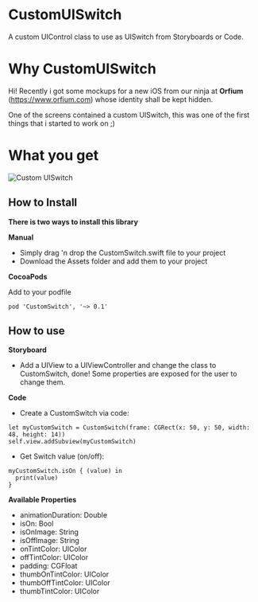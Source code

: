 # CustomUISwitch
A custom UIControl class to use as UISwitch from Storyboards or Code.

# Why CustomUISwitch

Hi! Recently i got some mockups for a new iOS from our ninja at **Orfium** (https://www.orfium.com) whose identity shall be kept hidden. 

One of the screens contained a custom UISwitch, this was one of the first things that i started to work on ;)

# What you get
![Custom UISwitch](https://imgur.com/DTfyxYZ.png)


## How to Install


**There is two ways to install this library**

**Manual**
- Simply drag 'n drop the CustomSwitch.swift file to your project
- Download the Assets folder and add them to your project

**CocoaPods**

Add to your podfile
```
pod 'CustomSwitch', '~> 0.1'
```


## How to use

**Storyboard**

- Add a UIView to a UIViewController and change the class to CustomSwitch, done! Some properties are exposed for the user to change them.

**Code**

- Create a CustomSwitch via code:
```
let myCustomSwitch = CustomSwitch(frame: CGRect(x: 50, y: 50, width: 48, height: 14))
self.view.addSubview(myCustomSwitch)
```
- Get Switch value (on/off):
```
myCustomSwitch.isOn { (value) in
  print(value)
}
```

**Available Properties**

- animationDuration: Double 
- isOn: Bool
- isOnImage: String 
- isOffImage: String
- onTintColor: UIColor
- offTintColor: UIColor
- padding: CGFloat
- thumbOnTintColor: UIColor
- thumbOffTintColor: UIColor
- thumbTintColor: UIColor
